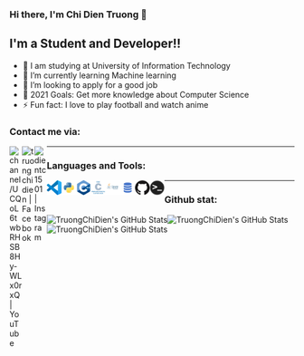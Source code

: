 ### Hi there, I'm Chi Dien Truong 👋


## I'm a Student and Developer!!

- 🔭 I am studying at University of Information Technology
- 🌱 I’m currently learning Machine learning
- 👯 I’m looking to apply for a good job
- 🥅 2021 Goals: Get more knowledge about Computer Science
- ⚡ Fun fact: I love to play football and watch anime

### Contact me via:

[<img align="left" alt="channel/UCQoL6twbRHSB8Hy-WLx0rxQ | YouTube" width="22px" src="https://cdn.jsdelivr.net/npm/simple-icons@v3/icons/youtube.svg" />](youtube.com/channel/UCQoL6twbRHSB8Hy-WLx0rxQ)
[<img align="left" alt="truongchidien | Facebook" width="22px" src="https://cdn.jsdelivr.net/npm/simple-icons@v3/icons/facebook.svg" />](facebook.com/truongchidien)
[<img align="left" alt="dientc1501 | Instagram" width="22px" src="https://cdn.jsdelivr.net/npm/simple-icons@v3/icons/instagram.svg" />](instagram/dientc1501)

---

### Languages and Tools:

<img align="left" alt="Visual Studio Code" width="26px" src="https://raw.githubusercontent.com/github/explore/80688e429a7d4ef2fca1e82350fe8e3517d3494d/topics/visual-studio-code/visual-studio-code.png" />
<img align="left" alt="Python" width="26px" src="https://raw.githubusercontent.com/github/explore/80688e429a7d4ef2fca1e82350fe8e3517d3494d/topics/python/python.png" />
<img align="left" alt="C++" width="26px" src="https://raw.githubusercontent.com/github/explore/80688e429a7d4ef2fca1e82350fe8e3517d3494d/topics/cpp/cpp.png" />
<img align="left" alt="C" width="26px" src="https://raw.githubusercontent.com/github/explore/80688e429a7d4ef2fca1e82350fe8e3517d3494d/topics/c/c.png" />
<img align="left" alt="Java" width="26px" src="https://raw.githubusercontent.com/github/explore/80688e429a7d4ef2fca1e82350fe8e3517d3494d/topics/java/java.png" />
<img align="left" alt="SQL" width="26px" src="https://raw.githubusercontent.com/github/explore/80688e429a7d4ef2fca1e82350fe8e3517d3494d/topics/sql/sql.png" />
<img align="left" alt="GitHub" width="26px" src="https://raw.githubusercontent.com/github/explore/78df643247d429f6cc873026c0622819ad797942/topics/github/github.png" />
<img align="left" alt="Terminal" width="26px" src="https://raw.githubusercontent.com/github/explore/80688e429a7d4ef2fca1e82350fe8e3517d3494d/topics/terminal/terminal.png" />

---

### Github stat:


<img align="left" alt="TruongChiDien's GitHub Stats" src="https://github-readme-stats.vercel.app/api?username=TruongChiDien&show_icons=true&theme=tokyonight" />
<img align="left" alt="TruongChiDien's GitHub Stats" src="https://github-readme-stats.vercel.app/api/top-langs/?username=trong-khanh-1109&layout=compact" />
<img align="left" alt="TruongChiDien's GitHub Stats" src="https://activity-graph.herokuapp.com/graph?username=TruongChiDien" />



